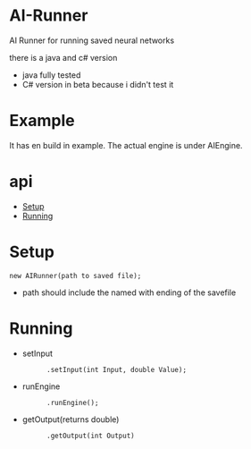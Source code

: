# AI-Runner
AI Runner for running saved neural networks

there is a java and c# version
* java fully tested
* C# version in beta because i didn't test it

# Example
It has en build in example.
The actual engine is under AIEngine.

# api
* [Setup](#Setup)
* [Running](#Running)

# Setup

	new AIRunner(path to saved file);

* path should include the named with ending of the savefile

# Running
* setInput

			.setInput(int Input, double Value);
* runEngine

			.runEngine();
* getOutput(returns double)

			.getOutput(int Output)
